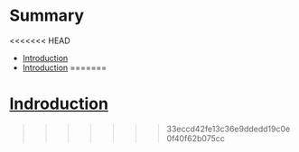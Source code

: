 # Summary

<<<<<<< HEAD
* [Introduction](README.md)
* [Introduction](introduction.md)
=======
# [Indroduction](https://github.com/anbu-latecso/note-less/edit/master/introduction.md)


>>>>>>> 33eccd42fe13c36e9ddedd19c0e0f40f62b075cc

